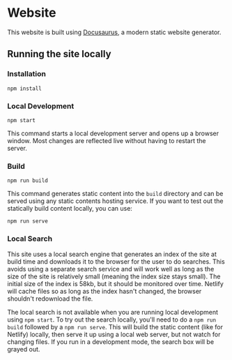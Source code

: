 # Website

This website is built using [Docusaurus](https://docusaurus.io/), a modern static website generator.

## Running the site locally

### Installation

```shell
npm install
```

### Local Development

```shell
npm start
```

This command starts a local development server and opens up a browser window. Most changes are reflected live without having to restart the server.

### Build

```shell
npm run build
```

This command generates static content into the `build` directory and can be served using any static contents hosting service. If you want to test out the statically build content locally, you can use:

```shell
npm run serve
```

### Local Search

This site uses a local search engine that generates an index of the site at build time and downloads it to the browser
for the user to do searches. This avoids using a separate search service and will work well as long as the size of the
site is relatively small (meaning the index size stays small). The initial size of the index is 58kb, but it should be
monitored over time. Netlify will cache files so as long as the index hasn't changed, the browser shouldn't redownload
the file.

The local search is not available when you are running local development using `npm start`. To try out the search
locally, you'll need to do a `npm run build` followed by a `npm run serve`. This will build the static content
(like for Netlify) locally, then serve it up using a local web server, but not watch for changing files. If you run
in a development mode, the search box will be grayed out.
